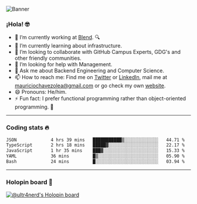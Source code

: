 ![Banner](banner.gif)
### ¡Hola! 🤓

- 🔭 I’m currently working at [Blend](https://blend.com/). 🔍
- 🌱 I’m currently learning about infrastructure.
- 👯 I’m looking to collaborate with GitHub Campus Experts, GDG's and other friendly communities.
- 🤔 I’m looking for help with Management.
- 💬 Ask me about Backend Engineering and Computer Science.
- 📫 How to reach me: Find me on [Twitter](https://twitter.com/ultr4nerd) or [LinkedIn](https://www.linkedin.com/in/ultr4nerd), mail me at [mauriciochavezolea@gmail.com](mailto:mauriciochavezolea@gmail.com) or go check my own [website](https://mauriciochavez.dev).
- 😄 Pronouns: He/him. 
- ⚡ Fun fact: I prefer functional programming rather than object-oriented programming. 🤭
---

### Coding stats 🔥

<!--START_SECTION:waka-->

```txt
JSON             4 hrs 39 mins   ███████████▒░░░░░░░░░░░░░   44.71 %
TypeScript       2 hrs 18 mins   █████▓░░░░░░░░░░░░░░░░░░░   22.17 %
JavaScript       1 hr 35 mins    ███▓░░░░░░░░░░░░░░░░░░░░░   15.33 %
YAML             36 mins         █▒░░░░░░░░░░░░░░░░░░░░░░░   05.90 %
Bash             24 mins         █░░░░░░░░░░░░░░░░░░░░░░░░   03.94 %
```

<!--END_SECTION:waka-->

---

### Holopin board 🦖

[![@ultr4nerd's Holopin board](https://holopin.me/ultr4nerd)](https://holopin.io/@ultr4nerd)
